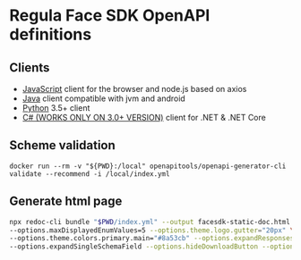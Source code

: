 # Regula Face SDK OpenAPI definitions


## Clients

* [JavaScript](https://github.com/regulaforensics/FaceSDK-web-js-client) client for the browser and node.js based on axios
* [Java](https://github.com/regulaforensics/FaceSDK-web-java-client) client compatible with jvm and android
* [Python](https://github.com/regulaforensics/FaceSDK-web-python-client) 3.5+ client
* [C# (WORKS ONLY ON 3.0+ VERSION)](https://github.com/regulaforensics/FaceSDK-web-csharp-client) client for .NET & .NET Core

##  Scheme validation
```
docker run --rm -v "${PWD}:/local" openapitools/openapi-generator-cli validate --recommend -i /local/index.yml 
```

## Generate html page
```bash
npx redoc-cli bundle "$PWD/index.yml" --output facesdk-static-doc.html \
--options.maxDisplayedEnumValues=5 --options.theme.logo.gutter="20px" \
--options.theme.colors.primary.main="#8a53cb" --options.expandResponses="all" \
--options.expandSingleSchemaField --options.hideDownloadButton --options.jsonSampleExpandLevel="6"
```
```
